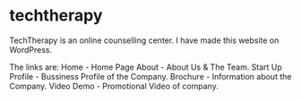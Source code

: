 # techtherapy

TechTherapy is an online counselling center. I have made this website on WordPress. 

The links are:
Home - Home Page
About - About Us & The Team.
Start Up Profile - Bussiness Profile of the Company.
Brochure - Information about the Company.
Video Demo - Promotional Video of company.
